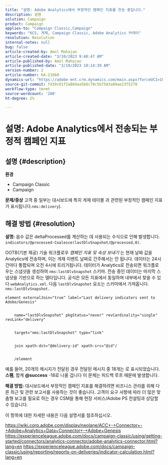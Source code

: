 ```yaml
---
title: "설명: Adobe Analytics에서 부정적인 캠페인 지표를 전송 중입니다."
description: 설명
solution: Campaign
product: Campaign
applies-to: "Campaign Classic,Campaign"
keywords: "KCS, 게재, Campaign Classic, Adobe Analytics 커넥터"
resolution: Resolution
internal-notes: null
bug: false
article-created-by: Amol Mahajan
article-created-date: "3/10/2023 9:48:47 AM"
article-published-by: Amol Mahajan
article-published-date: "3/10/2023 10:14:39 AM"
version-number: 2
article-number: KA-21660
dynamics-url: "https://adobe-ent.crm.dynamics.com/main.aspx?forceUCI=1&pagetype=entityrecord&etn=knowledgearticle&id=41f1a0bd-28bf-ed11-83ff-6045bd006268"
source-git-commit: f439c01f2a884aa5b8c78c5b7583a89ae23f5278
workflow-type: tm+mt
source-wordcount: '280'
ht-degree: 2%

---
```


# 설명: Adobe Analytics에서 전송되는 부정적 캠페인 지표

## 설명 {#description}

<b>환경</b>
- Campaign Classic
- Campaign



<b>문제/증상</b>
고객 중 일부는 대시보드에 특히 게재 테이블 과 관련된 부정적인 캠페인 지표가 표시됩니다.`nms:delivery`).


## 해결 방법 {#resolution}

<b>설명:</b>
음수 값은 deltaProcessed를 계산하는 데 사용되는 수식으로 인해 발생합니다. `indicators/@processed-Coalesce(lastDlvSnapshot/@processed,0)`.

OOTB(기본 제공) 기술 워크플로우 *캠페인 지표 및 속성 보내기* 는 현재 날짜 값을 Analytics에 전송하며, 이는 게재 이벤트 날짜로 간주해서는 안 됩니다. 데이터는 24시간마다 통합되며 오전 4시에 트리거됩니다. 데이터가 Analytics로 전송되면 워크플로우는 스냅샷을 생성하여 `nms:lastDlvSnapshot` 스키마. 전송 중인 데이터는 마지막 스냅샷을 기반으로 하는 델타입니다. 공식은 모든 지표에서 동일하며 내부에서 찾을 수 있다 `webAnalytics.xml`. 다음 `lastDlvSnapshot` 요소는 스키마에서 가져옵니다. `nms:lastDlvSnapshot.`




```
element externalJoin="true" label="Last delivery indicators sent to Adobe/Genesis"


    name="lastDlvSnapshot" pkgStatus="never" revCardinality="single" revLink="delivery"


    target="nms:lastDlvSnapshot" type="link"


    join xpath-dst="@delivery-id" xpath-src="@id"/


    /element
```


예를 들어, 20개의 메시지가 전달된 경우 전달된 메시지 중 18개는 로 표시되었습니다. <b>스팸</b>, 합계 <b>@success</b> -18로 나올 겁니다 이 문제는 피드백 루프 때문에 발생합니다.

<b>해결 방법:</b>
대시보드에서 부정적인 캠페인 지표를 해결하려면 비즈니스 관리를 위해 다른 최근 및 관련 보고서를 사용하는 것이 좋습니다. 고객이 요구 사항에 따라 더 많은 맞춤형 보고를 필요로 하는 경우 CSM을 통해 현장 서비스/Adobe PS 컨설팅과 상담할 수 있습니다.

이 항목에 대한 자세한 내용은 다음 설명서를 참조하십시오.

https://wiki.corp.adobe.com/display/neolane/ACC+-+Connector+-+Adobe+Analytics+Data+Connector+-+Adobe+Genesis https://experienceleague.adobe.com/docs/campaign-classic/using/getting-started/connectors/analytics-connector/adobe-analytics-connector.html?lang=en https://experienceleague.adobe.com/docs/campaign-classic/using/reporting/reports-on-deliveries/indicator-calculation.html?lang=en
